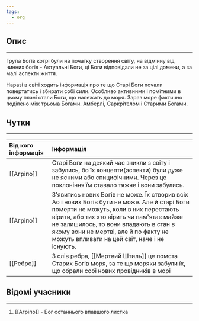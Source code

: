 ```yaml
---
tags:
  - org
---
```

## Опис
---
Група Богів котрі були на початку створення світу, на відмінну від чинних богів - Актуальні Боги, ці Боги відповідали не за цілі домени, а за малі аспекти життя.  

Наразі в світі ходить інформація про те що Старі Боги почали повертатись і збирати собі сили. Особливо активними і помітними в цьому плані стали Боги, що належать до моря. Зараз море фактично поділено між трьома Богами. Амберлі, Саркрітелом і Старими Богами.

## Чутки
---

| Від кого інформація | Інформація                                                                                                                                                                                                                                                                                                            |
| :------------------ | :-------------------------------------------------------------------------------------------------------------------------------------------------------------------------------------------------------------------------------------------------------------------------------------------------------------------- |
| [[Агріпо]]          | Старі Боги на деякий час зникли з світу і забулись, бо їх концепти(аспекти) були дуже не ясними або спицифічними. Через це поклоніння їм ставало тяжче і вони забулись.                                                                                                                                               |
| [[Агріпо]]          | З'явитись нових Богів не може. Їх створив всіх Ао і нових Богів бути не може. Але й старі Боги померти не можуть, коли в них перестають вірити, або тих хто вірить чи пам'ятає майже не залишилось, то вони впадають в стан в якому вони не мертві, але й по факту не можуть впливати на цей світ, наче і не існують. |
| [[Ребро]]           | З слів ребра, [[Мертвий Штиль]] це помста Старих Богів моря, за те що моряки забули їх, що обрали собі нових провідників в морі                                                                                                                                                                                       |


## Відомі учасники
---
1. [[Агріпо]] - Бог останнього впавшого листка
